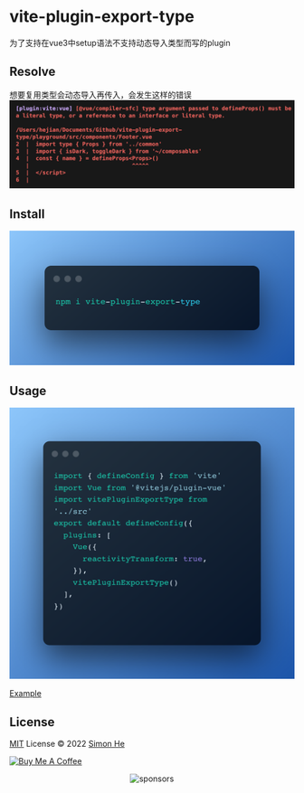 # vite-plugin-export-type
为了支持在vue3中setup语法不支持动态导入类型而写的plugin

## Resolve
想要复用类型会动态导入再传入，会发生这样的错误
![example](/assets/example.png)

## Install
![install](/assets/install.png)

## Usage
![use](/assets/use.png)

[Example](./playground/src/components/Footer.vue)

## License
[MIT](./LICENSE) License © 2022 [Simon He](https://github.com/Simon-He95)

<a href="https://github.com/Simon-He95/sponsor" target="_blank"><img src="https://cdn.buymeacoffee.com/buttons/default-orange.png" alt="Buy Me A Coffee" style="height: 51px !important;width: 217px !important;" ></a>


<span><div align="center">![sponsors](https://www.hejian.club/images/sponsors.jpg)</div></span>
